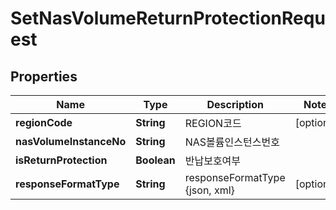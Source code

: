 
# SetNasVolumeReturnProtectionRequest

## Properties
Name | Type | Description | Notes
------------ | ------------- | ------------- | -------------
**regionCode** | **String** | REGION코드 |  [optional]
**nasVolumeInstanceNo** | **String** | NAS볼륨인스턴스번호 | 
**isReturnProtection** | **Boolean** | 반납보호여부 | 
**responseFormatType** | **String** | responseFormatType {json, xml} |  [optional]



